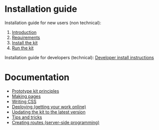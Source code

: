 # Installation guide

Installation guide for new users (non technical):
1. [Introduction](install/introduction.md)
2. [Requirements](install/requirements.md)
3. [Install the kit](install/install-the-kit.md)
4. [Run the kit](install/run-the-kit.md)

Installation guide for developers (technical):
[Developer install instructions](developer-install-instructions.md)

# Documentation

- [Prototype kit principles](principles.md)
- [Making pages](making-pages.md)
- [Writing CSS](writing-css.md)
- [Deploying (getting your work online)](deploying.md)
- [Updating the kit to the latest version](updating-the-kit.md)
- [Tips and tricks](tips-and-tricks.md)
- [Creating routes (server-side programming)](creating-routes.md)
